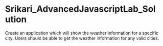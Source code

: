 # Srikari_AdvancedJavascriptLab_Solution

Create an application which will show the weather information for a specific city.
Users should be able to get the weather information for any valid cities.
